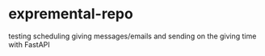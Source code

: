# expremental-repo

testing scheduling giving messages/emails and sending on the giving time with FastAPI
